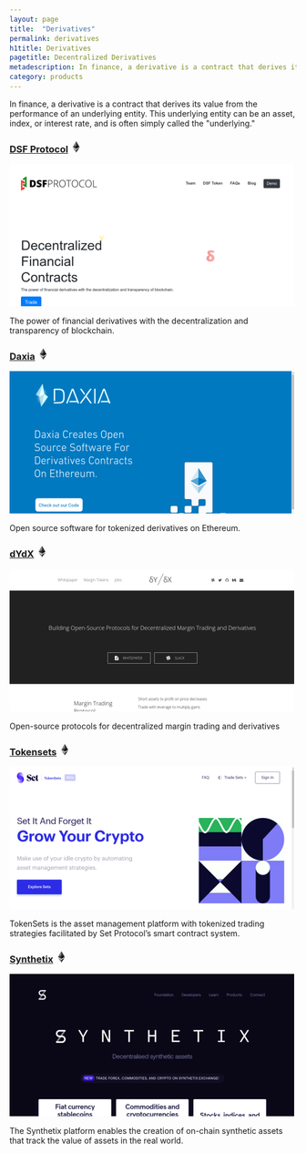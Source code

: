 ```yaml
---
layout: page
title:  "Derivatives"
permalink: derivatives
h1title: Derivatives
pagetitle: Decentralized Derivatives   
metadescription: In finance, a derivative is a contract that derives its value from the performance of an underlying entity. This underlying entity can be an asset, index, or interest rate, and is often simply called the underlying.
category: products
---
```

In finance, a derivative is a contract that derives its value from the performance of an underlying entity. This underlying entity can be an asset, index, or interest rate, and is often simply called the "underlying."

### [DSF Protocol](https://dsfprotocol.com/) ![](/images/ether.png)

![](/images/output_md/httpsdsfprotocolcom.png)

The power of financial derivatives with the decentralization and transparency of blockchain.

### [Daxia](https://www.daxia.us/) ![](/images/ether.png)

![](/images/output_md/httpswwwdaxiaus.png)

Open source software for tokenized derivatives on Ethereum.

### [dYdX](https://dydx.exchange/) ![](/images/ether.png)

![](/images/output_md/httpsdydxexchange.png)

Open-source protocols for decentralized margin trading and derivatives

### [Tokensets](https://www.tokensets.com) ![](/images/ether.png)

![](/images/output_md/httpswwwtokensetscom.png)

TokenSets is the asset management platform with tokenized trading strategies facilitated by Set Protocol’s smart contract system.

### [Synthetix](https://www.synthetix.io/) ![](/images/ether.png)

![](/images/output_md/httpswwwsynthetixio.png)

The Synthetix platform enables the creation of on-chain synthetic assets that track the value of assets in the real world.
